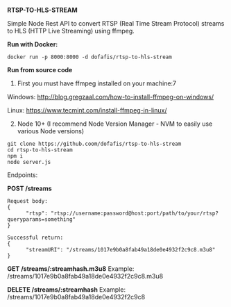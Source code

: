 **RTSP-TO-HLS-STREAM**

Simple Node Rest API to convert RTSP (Real Time Stream Protocol) streams to HLS (HTTP Live Streaming) using ffmpeg.

**Run with Docker:**
```
docker run -p 8000:8000 -d dofafis/rtsp-to-hls-stream
```

**Run from source code**

1. First you must have ffmpeg installed on your machine:7

Windows: http://blog.gregzaal.com/how-to-install-ffmpeg-on-windows/

Linux: https://www.tecmint.com/install-ffmpeg-in-linux/

2. Node 10+ (I recommend Node Version Manager - NVM to easily use various Node versions)

```
git clone https://github.coom/dofafis/rtsp-to-hls-stream
cd rtsp-to-hls-stream
npm i
node server.js
```

Endpoints:


**POST    /streams**

```
Request body:
{
      "rtsp": "rtsp://username:password@host:port/path/to/your/rtsp?queryparams=something"
}

Successful return:
{
      "streamURI": "/streams/1017e9b0a8fab49a18de0e4932f2c9c8.m3u8"
}
```

**GET  /streams/:streamhash.m3u8**
Example: /streams/1017e9b0a8fab49a18de0e4932f2c9c8.m3u8

**DELETE  /streams/:streamhash**
Example: /streams/1017e9b0a8fab49a18de0e4932f2c9c8
